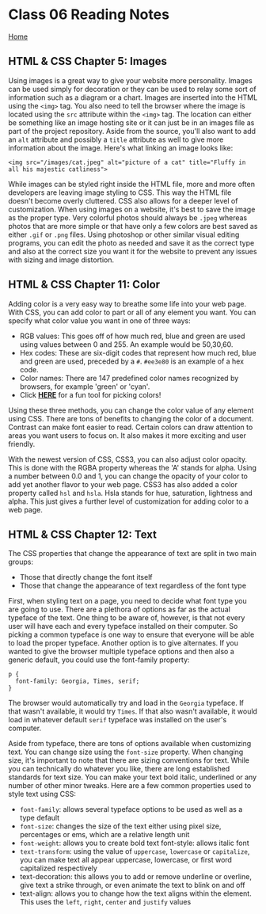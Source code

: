 # Class 06 Reading Notes

[Home](https://penjoe.github.io/reading-notes/)

## HTML & CSS Chapter 5: Images

Using images is a great way to give your website more personality. Images can be used simply for decoration or they can be used to relay some sort of information such as a diagram or a chart. Images are inserted into the HTML using the `<img>` tag. You also need to tell the browser where the image is located using the `src` attribute within the `<img>` tag. The location can either be something like an image hosting site or it can just be in an images file as part of the project repository. Aside from the source, you'll also want to add an `alt` attribute and possibly a `title` attribute as well to give more information about the image. Here's what linking an image looks like:
```
<img src="/images/cat.jpeg" alt="picture of a cat" title="Fluffy in all his majestic catliness">
```

While images can be styled right inside the HTML file, more and more often developers are leaving image styling to CSS. This way the HTML file doesn't become overly cluttered. CSS also allows for a deeper level of customization. When using images on a website, it's best to save the image as the proper type. Very colorful photos should always be `.jpeg` whereas photos that are more simple or that have only a few colors are best saved as either `.gif` or `.png` files. Using photoshop or other similar visual editing programs, you can edit the photo as needed and save it as the correct type and also at the correct size you want it for the website to prevent any issues with sizing and image distortion.

## HTML & CSS Chapter 11: Color

Adding color is a very easy way to breathe some life into your web page. With CSS, you can add color to part or all of any element you want. You can specify what color value you want in one of three ways:
* RGB values: This goes off of how much red, blue and green are used using values between 0 and 255. An example would be 50,30,60. 
* Hex codes: These are six-digit codes that represent how much red, blue and green are used, preceded by a `#`. `#ee3e80` is an example of a hex code. 
* Color names: There are 147 predefined color names recognized by browsers, for example 'green' or 'cyan'.
* Click [**HERE**](https://color.adobe.com/create) for a fun tool for picking colors!

Using these three methods, you can change the color value of any element using CSS. There are tons of benefits to changing the color of a document. Contrast can make font easier to read. Certain colors can draw attention to areas you want users to focus on. It also makes it more exciting and user friendly.

With the newest version of CSS, CSS3, you can also adjust color opacity. This is done with the RGBA property whereas the 'A' stands for alpha. Using a number between 0.0 and 1, you can change the opacity of your color to add yet another flavor to your web page. CSS3 has also added a color property called `hsl` and `hsla`. Hsla stands for hue, saturation, lightness and alpha. This just gives a further level of customization for adding color to a web page.

## HTML & CSS Chapter 12: Text

The CSS properties that change the appearance of text are split in two main groups:
* Those that directly change the font itself
* Those that change the appearance of text regardless of the font type 

First, when styling text on a page, you need to decide what font type you are going to use. There are a plethora of options as far as the actual typeface of the text. One thing to be aware of, however, is that not every user will have each and every typeface installed on their computer. So picking a common typeface is one way to ensure that everyone will be able to load the proper typeface. Another option is to give alternates. If you wanted to give the browser multiple typeface options and then also a generic default, you could use the font-family property:
```
p {
  font-family: Georgia, Times, serif;
}
```
The browser would automatically try and load in the `Georgia` typeface. If that wasn't available, it would try `Times`. If that also wasn't available, it would load in whatever default `serif` typeface was installed on the user's computer. 

Aside from typeface, there are tons of options available when customizing text. You can change size using the `font-size` property. When changing size, it's important to note that there are sizing conventions for text. While you can technically do whatever you like, there are long established standards for text size. You can make your text bold italic, underlined or any number of other minor tweaks. Here are a few common properties used to style text using CSS:
* `font-family`: allows several typeface options to be used as well as a type default
* `font-size`: changes the size of the text either using pixel size, percentages or ems, which are a relative length unit
* `font-weight`: allows you to create bold text
font-style: allows italic font
* `text-transform`: using the value of `uppercase`, `lowercase` or `capitalize`, you can make text all appear uppercase, lowercase, or first word capitalized respectively
* text-decoration: this allows you to add or remove underline or overline, give text a strike through, or even animate the text to blink on and off
* text-align: allows you to change how the text aligns within the element. This uses the `left`, `right`, `center` and `justify` values